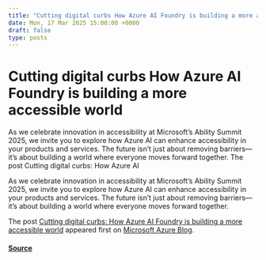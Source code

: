 ```yaml
---
title: "Cutting digital curbs How Azure AI Foundry is building a more accessible world"
date: Mon, 17 Mar 2025 15:00:00 +0000
draft: false
type: posts
---
```

# Cutting digital curbs How Azure AI Foundry is building a more accessible world





As we celebrate innovation in accessibility at Microsoft’s Ability Summit 2025, we invite you to explore how Azure AI can enhance accessibility in your products and services. The future isn’t just about removing barriers—it’s about building a world where everyone moves forward together. The post Cutting digital curbs: How Azure AI

As we celebrate innovation in accessibility at Microsoft’s Ability Summit 2025, we invite you to explore how Azure AI can enhance accessibility in your products and services. The future isn’t just about removing barriers—it’s about building a world where everyone moves forward together.

The post [Cutting digital curbs: How Azure AI Foundry is building a more accessible world](https://azure.microsoft.com/en-us/blog/cutting-digital-curbs-how-azure-ai-foundry-is-building-a-more-accessible-world/) appeared first on [Microsoft Azure Blog](https://azure.microsoft.com/en-us/blog).

#### [Source](https://azure.microsoft.com/en-us/blog/cutting-digital-curbs-how-azure-ai-foundry-is-building-a-more-accessible-world/)

